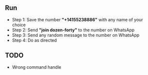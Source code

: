 ## Run
* Step 1: Save the number **"+14155238886"** with any name of your choice
* Step 2: Send **"join dozen-forty"** to the number on WhatsApp
* Step 3: Send any random message to the number on WhatsApp
* Step 4: Do as directed

## TODO
* Wrong command handle